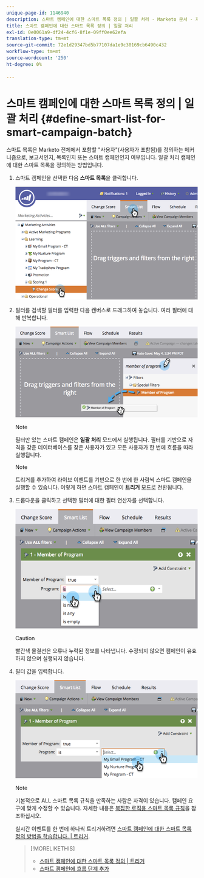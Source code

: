 ```yaml
---
unique-page-id: 1146940
description: 스마트 캠페인에 대한 스마트 목록 정의 | 일괄 처리 - Marketo 문서 - 제품 설명서
title: 스마트 캠페인에 대한 스마트 목록 정의 | 일괄 처리
exl-id: 0e0061a9-df24-4cf6-8f1e-09ff0ee62efa
translation-type: tm+mt
source-git-commit: 72e1d29347bd5b77107da1e9c30169cb6490c432
workflow-type: tm+mt
source-wordcount: '250'
ht-degree: 0%

---
```


# 스마트 캠페인에 대한 스마트 목록 정의 | 일괄 처리 {#define-smart-list-for-smart-campaign-batch}

스마트 목록은 Marketo 전체에서 포함할 &quot;사용자&quot;(사용자가 포함됨)를 정의하는 메커니즘으로, 보고서인지, 목록인지 또는 스마트 캠페인인지 여부입니다. 일괄 처리 캠페인에 대한 스마트 목록을 정의하는 방법입니다.

1. 스마트 캠페인을 선택한 다음 **스마트 목록**&#x200B;을 클릭합니다.

   ![](assets/campaignchoose-hand.png)

1. 필터를 검색할 필터를 입력한 다음 캔버스로 드래그하여 놓습니다. 여러 필터에 대해 반복합니다.

   ![](assets/dragin.png)

   >[!NOTE]
   >
   >필터만 있는 스마트 캠페인은 **일괄 처리** 모드에서 실행됩니다. 필터를 기반으로 자격을 갖춘 데이터베이스를 찾은 사용자가 있고 모든 사용자가 한 번에 흐름을 따라 실행됩니다.

   >[!NOTE]
   >
   >트리거를 추가하여 라이브 이벤트를 기반으로 한 번에 한 사람씩 스마트 캠페인을 실행할 수 있습니다. 이렇게 하면 스마트 캠페인이 **트리거** 모드로 전환됩니다.

1. 드롭다운을 클릭하고 선택한 필터에 대한 필터 연산자를 선택합니다.

   ![](assets/programdropdown-hands.png)

   >[!CAUTION]
   >
   >빨간색 물결선은 오류나 누락된 정보를 나타냅니다. 수정되지 않으면 캠페인이 유효하지 않으며 실행되지 않습니다.

1. 필터 값을 입력합니다.

   ![](assets/chooseprogram.png)

   >[!NOTE]
   >
   >기본적으로 ALL 스마트 목록 규칙을 만족하는 사람은 자격이 있습니다. 캠페인 요구에 맞게 수정할 수 있습니다. 자세한 내용은 [복잡한 로직용 스마트 목록 규칙](/help/marketo/product-docs/core-marketo-concepts/smart-lists-and-static-lists/using-smart-lists/using-advanced-smart-list-rule-logic.md)을 참조하십시오.

   실시간 이벤트를 한 번에 하나씩 트리거하려면 [스마트 캠페인에 대한 스마트 목록 정의 방법을 학습합니다. | 트리거](/help/marketo/product-docs/core-marketo-concepts/smart-campaigns/creating-a-smart-campaign/define-smart-list-for-smart-campaign-trigger.md).

   >[!MORELIKETHIS]
   >
   >* [스마트 캠페인에 대한 스마트 목록 정의 | 트리거](/help/marketo/product-docs/core-marketo-concepts/smart-campaigns/creating-a-smart-campaign/define-smart-list-for-smart-campaign-trigger.md)
   >* [스마트 캠페인에 흐름 단계 추가](/help/marketo/product-docs/core-marketo-concepts/smart-campaigns/flow-actions/add-a-flow-step-to-a-smart-campaign.md)

